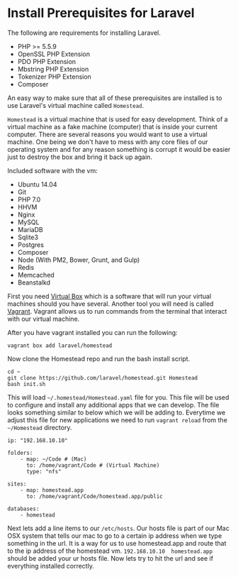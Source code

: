 # Install Prerequisites for Laravel

The following are requirements for installing Laravel.

- PHP >= 5.5.9
- OpenSSL PHP Extension
- PDO PHP Extension
- Mbstring PHP Extension
- Tokenizer PHP Extension
- Composer

An easy way to make sure that all of these prerequisites are installed is to use Laravel's virtual machine called `Homestead`.

`Homestead` is a virtual machine that is used for easy development. Think of a virtual machine as a fake machine (computer) that is inside your current computer. There are several reasons you would want to use a virtual machine. One being we don't have to mess with any core files of our operating system and for any reason something is corrupt it would be easier just to destroy the box and bring it back up again.

Included software with the vm:

- Ubuntu 14.04
- Git
- PHP 7.0
- HHVM
- Nginx
- MySQL
- MariaDB
- Sqlite3
- Postgres
- Composer
- Node (With PM2, Bower, Grunt, and Gulp)
- Redis
- Memcached
- Beanstalkd

First you need [Virtual Box](https://www.virtualbox.org/wiki/Downloads) which is a software that will run your virtual machines should you have several. Another tool you will need is called [Vagrant](http://www.vagrantup.com/downloads.html). Vagrant allows us to run commands from the terminal that interact with our virtual machine.

After you have vagrant installed you can run the following:

```vagrant box add laravel/homestead```

Now clone the Homestead repo and run the bash install script.

```
cd ~
git clone https://github.com/laravel/homestead.git Homestead
bash init.sh
```

This will load ```~/.homestead/Homestead.yaml``` file for you. This file will be used to configure and install any additional apps that we can develop. The file looks something similar to below which we will be adding to. Everytime we adjust this file for new applications we need to run ```vagrant reload``` from the ```~/Homestead``` directory.

```
ip: "192.168.10.10"

folders:
    - map: ~/Code # (Mac)
      to: /home/vagrant/Code # (Virtual Machine)
      type: "nfs"

sites:
    - map: homestead.app
      to: /home/vagrant/Code/homestead.app/public
      
databases:
    - homestead
```

Next lets add a line items to our ```/etc/hosts```. Our hosts file is part of our Mac OSX system that tells our mac to go to a certain ip address when we type something in the url. It is a way for us to use homestead.app and route that to the ip address of the homestead vm. ```192.168.10.10  homestead.app``` should be added your ur hosts file. Now lets try to hit the url and see if everything installed correctly.